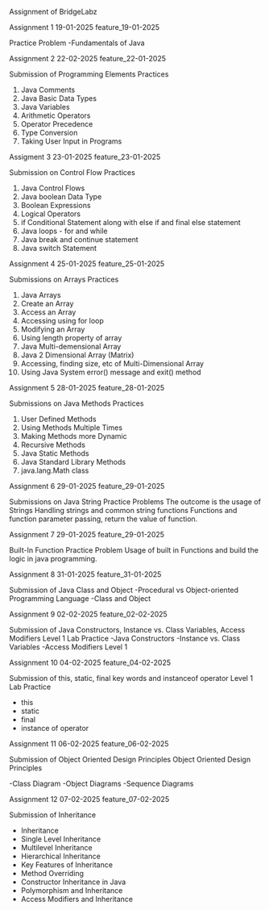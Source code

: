 Assignment of BridgeLabz

Assignment 1
19-01-2025
feature_19-01-2025

Practice Problem
-Fundamentals of Java

Assignment 2
22-02-2025
feature_22-01-2025

Submission of Programming Elements Practices
1. Java Comments
2. Java Basic Data Types
3. Java Variables
4. Arithmetic Operators
5. Operator Precedence
6. Type Conversion
7. Taking User Input in Programs

Assigment 3
23-01-2025
feature_23-01-2025

Submission on Control Flow Practices
1. Java Control Flows
2. Java boolean Data Type
3. Boolean Expressions
4. Logical Operators
5. if Conditional Statement along with else if and final else statement
6. Java loops - for and while
7. Java break and continue statement
8. Java switch Statement

Assignment 4
25-01-2025
feature_25-01-2025

Submissions on Arrays Practices
1. Java Arrays
2. Create an Array
3. Access an Array
4. Accessing using for loop
5. Modifying an Array
6. Using length property of array
7. Java Multi-demensional Array
8. Java 2 Dimensional Array (Matrix)
9. Accessing, finding size, etc of Multi-Dimensional Array
10. Using Java System error() message and exit() method

Assignment 5
28-01-2025
feature_28-01-2025

Submissions on Java Methods Practices
1. User Defined Methods
2. Using Methods Multiple Times
3. Making Methods more Dynamic
4. Recursive Methods
5. Java Static Methods
6. Java Standard Library Methods
7. java.lang.Math class

Assignment 6
29-01-2025
feature_29-01-2025

Submissions on Java String Practice Problems
The outcome is the usage of Strings
Handling strings and common string functions
Functions and function parameter passing, return the value of function.

Assignment 7
29-01-2025
feature_29-01-2025

Built-In Function Practice Problem
Usage of built in Functions and build the logic in java programming.

Assignment 8
31-01-2025
feature_31-01-2025

Submission of Java Class and Object
-Procedural vs Object-oriented Programming Language
-Class and Object

Assignment 9
02-02-2025
feature_02-02-2025

Submission of Java Constructors, Instance vs. Class Variables, Access Modifiers Level 1 Lab Practice
-Java Constructors
-Instance vs. Class Variables
-Access Modifiers Level 1

Assignment 10
04-02-2025
feature_04-02-2025

Submission of this, static, final key words and instanceof operator Level 1 Lab Practice
- this
- static
- final
- instance of operator

Assignment 11
06-02-2025 
feature_06-02-2025

Submission of Object Oriented Design Principles Object Oriented Design Principles

-Class Diagram
-Object Diagrams
-Sequence Diagrams

Assignment 12
07-02-2025
feature_07-02-2025

Submission of Inheritance

- Inheritance
- Single Level Inheritance
- Multilevel Inheritance
- Hierarchical Inheritance
- Key Features of Inheritance
- Method Overriding
- Constructor Inheritance in Java
- Polymorphism and Inheritance
- Access Modifiers and Inheritance
